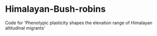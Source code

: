 # Himalayan-Bush-robins
Code  for 'Phenotypic plasticity shapes the elevation range of Himalayan altitudinal migrants'
